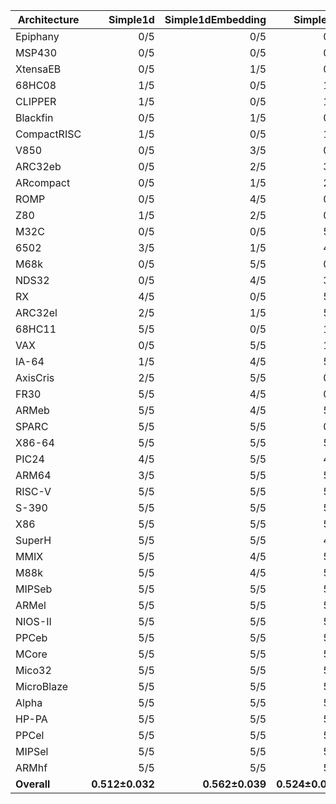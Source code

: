 | Architecture | Simple1d | Simple1dEmbedding | Simple2d | Simple2dEmbedding | ResNet50 | ResNet50Embedding |
| ------------ | ------------: | ------------: | ------------: | ------------: | ------------: | ------------: |
| Epiphany | 0/5 | 0/5 | 0/5 | 0/5 | 0/5 | 0/5 |
| MSP430 | 0/5 | 0/5 | 0/5 | 0/5 | 0/5 | 1/5 |
| XtensaEB | 0/5 | 1/5 | 0/5 | 0/5 | 0/5 | 0/5 |
| 68HC08 | 1/5 | 0/5 | 1/5 | 0/5 | 0/5 | 0/5 |
| CLIPPER | 1/5 | 0/5 | 1/5 | 0/5 | 0/5 | 0/5 |
| Blackfin | 0/5 | 1/5 | 0/5 | 2/5 | 1/5 | 0/5 |
| CompactRISC | 1/5 | 0/5 | 1/5 | 1/5 | 1/5 | 0/5 |
| V850 | 0/5 | 3/5 | 0/5 | 1/5 | 0/5 | 0/5 |
| ARC32eb | 0/5 | 2/5 | 3/5 | 1/5 | 0/5 | 0/5 |
| ARcompact | 0/5 | 1/5 | 2/5 | 3/5 | 1/5 | 0/5 |
| ROMP | 0/5 | 4/5 | 0/5 | 3/5 | 0/5 | 1/5 |
| Z80 | 1/5 | 2/5 | 0/5 | 2/5 | 3/5 | 0/5 |
| M32C | 0/5 | 0/5 | 5/5 | 0/5 | 5/5 | 0/5 |
| 6502 | 3/5 | 1/5 | 4/5 | 0/5 | 2/5 | 0/5 |
| M68k | 0/5 | 5/5 | 0/5 | 5/5 | 0/5 | 2/5 |
| NDS32 | 0/5 | 4/5 | 3/5 | 4/5 | 1/5 | 1/5 |
| RX | 4/5 | 0/5 | 5/5 | 0/5 | 5/5 | 0/5 |
| ARC32el | 2/5 | 1/5 | 5/5 | 2/5 | 1/5 | 3/5 |
| 68HC11 | 5/5 | 0/5 | 1/5 | 2/5 | 5/5 | 2/5 |
| VAX | 0/5 | 5/5 | 1/5 | 4/5 | 2/5 | 4/5 |
| IA-64 | 1/5 | 4/5 | 5/5 | 4/5 | 0/5 | 3/5 |
| AxisCris | 2/5 | 5/5 | 0/5 | 5/5 | 2/5 | 5/5 |
| FR30 | 5/5 | 4/5 | 0/5 | 4/5 | 4/5 | 5/5 |
| ARMeb | 5/5 | 4/5 | 5/5 | 4/5 | 1/5 | 4/5 |
| SPARC | 5/5 | 5/5 | 0/5 | 5/5 | 4/5 | 5/5 |
| X86-64 | 5/5 | 5/5 | 5/5 | 5/5 | 1/5 | 5/5 |
| PIC24 | 4/5 | 5/5 | 4/5 | 5/5 | 5/5 | 4/5 |
| ARM64 | 3/5 | 5/5 | 5/5 | 5/5 | 4/5 | 5/5 |
| RISC-V | 5/5 | 5/5 | 5/5 | 5/5 | 4/5 | 5/5 |
| S-390 | 5/5 | 5/5 | 5/5 | 5/5 | 4/5 | 5/5 |
| X86 | 5/5 | 5/5 | 5/5 | 5/5 | 5/5 | 5/5 |
| SuperH | 5/5 | 5/5 | 4/5 | 5/5 | 4/5 | 5/5 |
| MMIX | 5/5 | 4/5 | 5/5 | 4/5 | 5/5 | 5/5 |
| M88k | 5/5 | 4/5 | 5/5 | 5/5 | 5/5 | 5/5 |
| MIPSeb | 5/5 | 5/5 | 5/5 | 5/5 | 5/5 | 5/5 |
| ARMel | 5/5 | 5/5 | 5/5 | 5/5 | 5/5 | 5/5 |
| NIOS-II | 5/5 | 5/5 | 5/5 | 5/5 | 5/5 | 5/5 |
| PPCeb | 5/5 | 5/5 | 5/5 | 5/5 | 5/5 | 5/5 |
| MCore | 5/5 | 5/5 | 5/5 | 5/5 | 5/5 | 5/5 |
| Mico32 | 5/5 | 5/5 | 5/5 | 5/5 | 5/5 | 5/5 |
| MicroBlaze | 5/5 | 5/5 | 5/5 | 5/5 | 5/5 | 5/5 |
| Alpha | 5/5 | 5/5 | 5/5 | 5/5 | 5/5 | 5/5 |
| HP-PA | 5/5 | 5/5 | 5/5 | 5/5 | 5/5 | 5/5 |
| PPCel | 5/5 | 5/5 | 5/5 | 5/5 | 5/5 | 5/5 |
| MIPSel | 5/5 | 5/5 | 5/5 | 5/5 | 5/5 | 5/5 |
| ARMhf | 5/5 | 5/5 | 5/5 | 5/5 | 5/5 | 5/5 |
| **Overall** | **0.512±0.032** | **0.562±0.039** | **0.524±0.027** | **0.562±0.058** | **0.526±0.067** | **0.529±0.029** |

